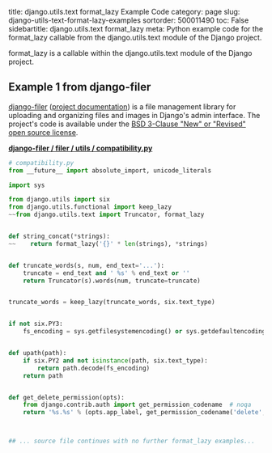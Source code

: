title: django.utils.text format_lazy Example Code
category: page
slug: django-utils-text-format-lazy-examples
sortorder: 500011490
toc: False
sidebartitle: django.utils.text format_lazy
meta: Python example code for the format_lazy callable from the django.utils.text module of the Django project.


format_lazy is a callable within the django.utils.text module of the Django project.


## Example 1 from django-filer
[django-filer](https://github.com/divio/django-filer)
([project documentation](https://django-filer.readthedocs.io/en/latest/))
is a file management library for uploading and organizing files and images
in Django's admin interface. The project's code is available under the
[BSD 3-Clause "New" or "Revised" open source license](https://github.com/divio/django-filer/blob/develop/LICENSE.txt).

[**django-filer / filer / utils / compatibility.py**](https://github.com/divio/django-filer/blob/develop/filer/utils/compatibility.py)

```python
# compatibility.py
from __future__ import absolute_import, unicode_literals

import sys

from django.utils import six
from django.utils.functional import keep_lazy
~~from django.utils.text import Truncator, format_lazy


def string_concat(*strings):
~~    return format_lazy('{}' * len(strings), *strings)


def truncate_words(s, num, end_text='...'):
    truncate = end_text and ' %s' % end_text or ''
    return Truncator(s).words(num, truncate=truncate)


truncate_words = keep_lazy(truncate_words, six.text_type)


if not six.PY3:
    fs_encoding = sys.getfilesystemencoding() or sys.getdefaultencoding()


def upath(path):
    if six.PY2 and not isinstance(path, six.text_type):
        return path.decode(fs_encoding)
    return path


def get_delete_permission(opts):
    from django.contrib.auth import get_permission_codename  # noqa
    return '%s.%s' % (opts.app_label, get_permission_codename('delete', opts))



## ... source file continues with no further format_lazy examples...

```


